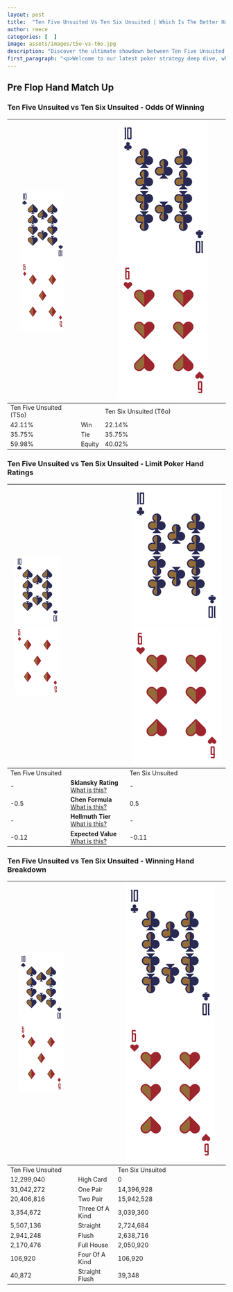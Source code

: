 ```yaml
---
layout: post
title:  "Ten Five Unsuited Vs Ten Six Unsuited | Which Is The Better Hand In Poker? A Complete Guide"
author: reece
categories: [  ]
image: assets/images/t5o-vs-t6o.jpg
description: "Discover the ultimate showdown between Ten Five Unsuited and Ten Six Unsuited in poker! Uncover the odds, strategies, and scenarios where one hand triumphs over the other. Get ready to up your poker game with this thrilling analysis."
first_paragraph: "<p>Welcome to our latest poker strategy deep dive, where we're pitting two distinct hands against each other in a high-stakes showdown: Ten Five Unsuited vs Ten Six Unsuited.</p><p>In the dynamic world of poker, every decision counts, and knowing which hand holds the upper hand is key to your success at the table.</p><p>In this article, we'll dissect these two hands, explore the scenarios where one dominates the other, and equip you with the knowledge to make strategic choices that can tip the odds in your favor.</p><p>Get ready to unravel the intriguing dynamics of these poker hands and elevate your game to new heights.</p>"
---
```




[comment]: # (sp0)

## Pre Flop Hand Match Up

<div class="table hand-ratings" markdown="1"> 



### Ten Five Unsuited vs Ten Six Unsuited - Odds Of Winning


    
| ![image info](assets/images/hand1/T.png) ![image info](assets/images/hand1/5o.png) |  | ![image info](assets/images/hand2/T.png) ![image info](assets/images/hand2/6o.png) |
| -------- | -------- | -------- |
| Ten Five Unsuited (T5o) |  | Ten Six Unsuited (T6o) |
| 42.11% | Win | 22.14% |
| 35.75% | Tie | 35.75% |
| 59.98% | Equity | 40.02% |




[comment]: # (sp1)



### Ten Five Unsuited vs Ten Six Unsuited - Limit Poker Hand Ratings


    
| ![image info](assets/images/hand1/T.png) ![image info](assets/images/hand1/5o.png) |  | ![image info](assets/images/hand2/T.png) ![image info](assets/images/hand2/6o.png) |
| -------- | -------- | -------- |
| Ten Five Unsuited |  | Ten Six Unsuited |
| - | **Sklansky Rating** [What is this?](/sklansky-rating-explained) | - |
| -0.5 | **Chen Formula** [What is this?](/chen-formula-explained) | 0.5 |
| - | **Hellmuth Tier** [What is this?](/Hellmuth-tier-explained) | - |
| -0.12 | **Expected Value** [What is this?](/expected-value-explained) | -0.11 |




[comment]: # (sp2)



### Ten Five Unsuited vs Ten Six Unsuited - Winning Hand Breakdown


    
| ![image info](assets/images/hand1/T.png) ![image info](assets/images/hand1/5o.png) |  | ![image info](assets/images/hand2/T.png) ![image info](assets/images/hand2/6o.png) |
| -------- | -------- | -------- |
| Ten Five Unsuited |  | Ten Six Unsuited |
| 12,299,040 | High Card | 0 |
| 31,042,272 | One Pair | 14,396,928 |
| 20,406,816 | Two Pair | 15,942,528 |
| 3,354,672 | Three Of A Kind | 3,039,360 |
| 5,507,136 | Straight | 2,724,684 |
| 2,941,248 | Flush | 2,638,716 |
| 2,170,476 | Full House | 2,050,920 |
| 106,920 | Four Of A Kind | 106,920 |
| 40,872 | Straight Flush | 39,348 |




[comment]: # (sp3)



</div>

[comment]: # (sp4)



[comment]: # (sp5)

